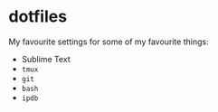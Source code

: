 # dotfiles
My favourite settings for some of my favourite things:

* Sublime Text
* `tmux`
* `git`
* `bash`
* `ipdb`
